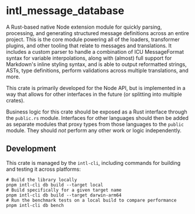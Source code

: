 # intl_message_database

A Rust-based native Node extension module for quickly parsing, processing, and generating structured message definitions across an entire project. This is the core module powering all of the loaders, transformer plugins, and other tooling that relate to messages and translations. It includes a custom parser to handle a combination of ICU MessageFormat syntax for variable interpolations, along with (almost) full support for Markdown's inline styling syntax, and is able to output reformatted strings, ASTs, type definitions, perform validations across multiple translations, and more.

This crate is primarily developed for the Node API, but is implemented in a way that allows for other interfaces in the future (or splitting into multiple crates).

Business logic for this crate should be exposed as a Rust interface through the `public.rs` module. Interfaces for other languages should then be added as separate modules that proxy types from those languages to the `public` module. They should _not_ perform any other work or logic independently.

## Development

This crate is managed by the `intl-cli`, including commands for building and testing it across platforms:

```shell
# Build the library locally
pnpm intl-cli db build --target local
# Build specifically for a given target name
pnpm intl-cli db build --target darwin-arm64
# Run the benchmark tests on a local build to compare performance
pnpm intl-cli db bench
```
